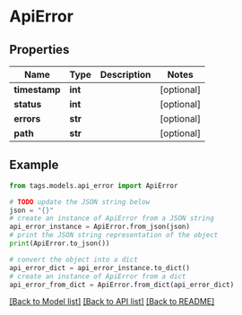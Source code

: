 # ApiError


## Properties

Name | Type | Description | Notes
------------ | ------------- | ------------- | -------------
**timestamp** | **int** |  | [optional] 
**status** | **int** |  | [optional] 
**errors** | **str** |  | [optional] 
**path** | **str** |  | [optional] 

## Example

```python
from tags.models.api_error import ApiError

# TODO update the JSON string below
json = "{}"
# create an instance of ApiError from a JSON string
api_error_instance = ApiError.from_json(json)
# print the JSON string representation of the object
print(ApiError.to_json())

# convert the object into a dict
api_error_dict = api_error_instance.to_dict()
# create an instance of ApiError from a dict
api_error_from_dict = ApiError.from_dict(api_error_dict)
```
[[Back to Model list]](../README.md#documentation-for-models) [[Back to API list]](../README.md#documentation-for-api-endpoints) [[Back to README]](../README.md)


